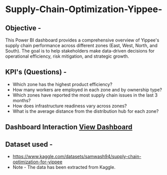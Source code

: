 # Supply-Chain-Optimization-Yippee-
## Objective - 
This Power BI dashboard provides a comprehensive overview of Yippee's supply chain performance across different zones (East, West, North, and South). The goal is to help stakeholders make data-driven decisions for operational efficiency, risk mitigation, and strategic growth.
## KPI's (Questions) -
- Which zone has the highest product efficiency?
- How many workers are employed in each zone and by ownership type?
- Which zones have reported the most supply chain issues in the last 3 months?
- How does infrastructure readiness vary across zones?
- What is the average distance from the distribution hub for each zone?
## Dashboard Interaction <a href="https://github.com/Aakriti-Arora12/Supply-Chain-Optimization-Yippee-/commit/ed08c1da116a2ef1af19ade1ca548bc36c2d0faf">View Dashboard</a>
## Dataset used - 
- https://www.kaggle.com/datasets/samwash94/supply-chain-optimization-for-yippee
- Note - The data has been extracted from Kaggle.
